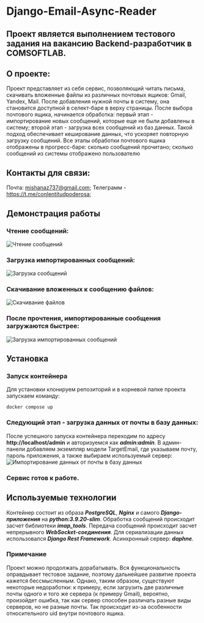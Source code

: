 # Django-Email-Async-Reader

## Проект является выполнением тестового задания на вакансию Backend-разработчик в COMSOFTLAB.

## О проекте:

Проект представляет из себя сервис, позволяющий читать письма, скачивать вложенные файлы из различных почтовых ящиков: Gmail, Yandex, Mail. 
После добавления нужной почты в систему, она становится доступной в селект-баре в верху страницы. После выбора почтового ящика, начинается обработка:
первый этап - импортирование новых сообщений, которые еще не были добавлены в систему; второй этап - загрузка всех сообщений из баз данных.
Такой подход обеспечивает кеширование данных, что ускоряет повторную загрузку сообщений.
Все этапы обработки почтового ящика отображены в прогресс-баре: сколько сообщений прочитано; сколько сообщений из системы отображено пользователю

## Контакты для связи:

Почта: mishanaz737@gmail.com; Телеграмм - https://t.me/conlentitudpoderosa;

## Демонстрация работы

### Чтение сообщений:
![Чтение сообщений](https://s1.gifyu.com/images/SO1ef.gif)

### Загрузка импортированных сообщений:
![Загрузка сообщений](https://s1.gifyu.com/images/SOA2T.gif)

### Скачивание вложенных к сообщению файлов:
![Скачивание файлов](https://s1.gifyu.com/images/SOA23.gif)

### После прочтения, импортированные сообщения загружаются быстрее:
![Загрузка импортированных сообщений](https://s11.gifyu.com/images/SOA2q.gif)

## Установка

### Запуск контейнера
Для установки клонируем репозиторий и в корневой папке проекта запускаем команду:
```
docker compose up
```
### Следующий этап - загрузка данных от почты в базу данных:
После успешного запуска контейнера переходим по адресу **http://localhost/admin** и авторизуемся как ***admin:admin***.
В админ-панели добавляем экземпляр модели TargetEmail, где указываем почту, пароль приложения, а также выбираем используемый сервер:
![Импортирование данных от почты в базу данных](https://s1.gifyu.com/images/SOA2L.jpg)

### Сервис готов к работе.

## Используемые технологии

Контейнер состоит из образа ***PostgreSQL***, ***Nginx*** и самого ***Django-приложения*** на ***python:3.9.20-slim***. 
Обработка сообщений происходит засчет библиотеки ***imap_tools***. 
Передача сообщений происходит засчет непрерывного ***WebSocket-соединения***. Для сериализации данных использовался ***Django Rest Framework***. Асинхронный сервер: ***daphne***.

### Примечание

Проект можно продолжать дорабатывать. Вся функциональность оправдывает тестовое задание, поэтому дальнейшее развитие проекта кажется бессмысленным. Однако, таким образом, существуют некоторые недоработки: к примеру, если загрузить две различные почты одного и того же сервера (к примеру Gmail), вероятно, произойдет ошибка, так как сервер способен различать разные виды серверов, но не разные почты. Так происходит из-за особенности относительного uid внутри почтового ящика.
